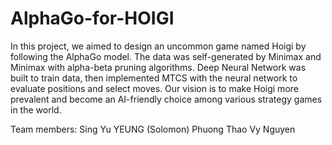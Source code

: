 # AlphaGo-for-HOIGI

In this project, we aimed to design an uncommon game named Hoigi by following the AlphaGo model. The data was self-generated by Minimax and Minimax with alpha-beta pruning algorithms. Deep Neural Network was built to train data, then implemented MTCS with the neural network to evaluate positions and select moves. Our vision is to make Hoigi more prevalent and become an AI-friendly choice among various strategy games in the world.

Team members:
Sing Yu YEUNG (Solomon)
Phuong Thao Vy Nguyen

